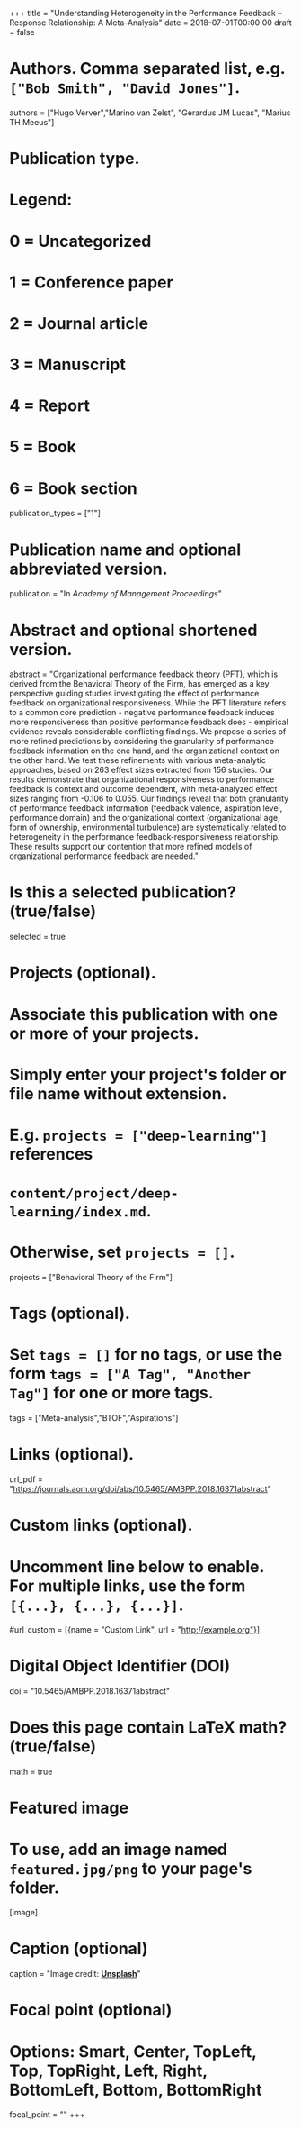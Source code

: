 +++
title = "Understanding Heterogeneity in the Performance Feedback – Response Relationship: A Meta-Analysis"
date = 2018-07-01T00:00:00
draft = false

# Authors. Comma separated list, e.g. `["Bob Smith", "David Jones"]`.
authors = ["Hugo Verver","Marino van Zelst", "Gerardus JM Lucas", "Marius TH Meeus"]

# Publication type.
# Legend:
# 0 = Uncategorized
# 1 = Conference paper
# 2 = Journal article
# 3 = Manuscript
# 4 = Report
# 5 = Book
# 6 = Book section
publication_types = ["1"]

# Publication name and optional abbreviated version.
publication = "In *Academy of Management Proceedings*"

# Abstract and optional shortened version.
abstract = "Organizational performance feedback theory (PFT), which is derived from the Behavioral Theory of the Firm, has emerged as a key perspective guiding studies investigating the effect of performance feedback on organizational responsiveness. While the PFT literature refers to a common core prediction - negative performance feedback induces more responsiveness than positive performance feedback does - empirical evidence reveals considerable conflicting findings. We propose a series of more refined predictions by considering the granularity of performance feedback information on the one hand, and the organizational context on the other hand. We test these refinements with various meta-analytic approaches, based on 263 effect sizes extracted from 156 studies. Our results demonstrate that organizational responsiveness to performance feedback is context and outcome dependent, with meta-analyzed effect sizes ranging from -0.106 to 0.055. Our findings reveal that both granularity of performance feedback information (feedback valence, aspiration level, performance domain) and the organizational context (organizational age, form of ownership, environmental turbulence) are systematically related to heterogeneity in the performance feedback-responsiveness relationship. These results support our contention that more refined models of organizational performance feedback are needed."

# Is this a selected publication? (true/false)
selected = true

# Projects (optional).
#   Associate this publication with one or more of your projects.
#   Simply enter your project's folder or file name without extension.
#   E.g. `projects = ["deep-learning"]` references 
#   `content/project/deep-learning/index.md`.
#   Otherwise, set `projects = []`.
projects = ["Behavioral Theory of the Firm"]

# Tags (optional).
#   Set `tags = []` for no tags, or use the form `tags = ["A Tag", "Another Tag"]` for one or more tags.
tags = ["Meta-analysis","BTOF","Aspirations"]

# Links (optional).
url_pdf = "https://journals.aom.org/doi/abs/10.5465/AMBPP.2018.16371abstract"

# Custom links (optional).
#   Uncomment line below to enable. For multiple links, use the form `[{...}, {...}, {...}]`.
#url_custom = [{name = "Custom Link", url = "http://example.org"}]

# Digital Object Identifier (DOI)
doi = "10.5465/AMBPP.2018.16371abstract"

# Does this page contain LaTeX math? (true/false)
math = true

# Featured image
# To use, add an image named `featured.jpg/png` to your page's folder. 
[image]
  # Caption (optional)
  caption = "Image credit: [**Unsplash**](https://unsplash.com/photos/pLCdAaMFLTE)"

  # Focal point (optional)
  # Options: Smart, Center, TopLeft, Top, TopRight, Left, Right, BottomLeft, Bottom, BottomRight
  focal_point = ""
+++
